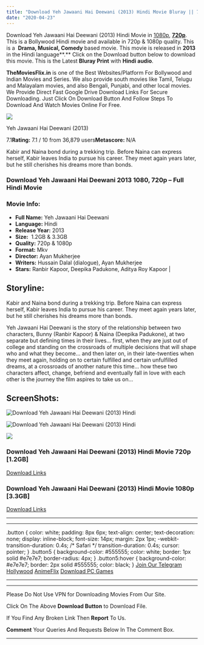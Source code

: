 ```yaml
---
title: "Download Yeh Jawaani Hai Deewani (2013) Hindi Movie Bluray || 720p [1.2GB] || 1080p [3.3GB]"
date: "2020-04-23"
---
```


Download Yeh Jawaani Hai Deewani (2013) Hindi Movie in [1080p](https://1moviesflix.com/1080p-movies/), [**720p**](https://1moviesflix.com/720p-movies/). This is a Bollywood Hindi movie and available in 720p & 1080p quality. This is a  **Drama, Musical, Comedy** based movie. This movie is released in **2013** in the Hindi language**.** Click on the Download button below to download this movie. This is the Latest **Bluray Print** with **Hindi audio**.

**TheMoviesFlix.in** is one of the Best Websites/Platform For Bollywood and Indian Movies and Series. We also provide south movies like Tamil, Telugu and Malayalam movies, and also Bengali, Punjabi, and other local movies. We Provide Direct Fast Google Drive Download Links For Secure Downloading. Just Click On Download Button And Follow Steps To Download And Watch Movies Online For Free.

[![](https://m.media-amazon.com/images/M/MV5BODA4MjM2ODk4OF5BMl5BanBnXkFtZTcwNDgzODk1OQ@@._V1_SX300.jpg)](https://www.imdb.com/title/tt2178470/ "Yeh Jawaani Hai Deewani")

Yeh Jawaani Hai Deewani (2013)

7.1**Rating:** 7.1 / 10 from 36,879 users**Metascore:** N/A

Kabir and Naina bond during a trekking trip. Before Naina can express herself, Kabir leaves India to pursue his career. They meet again years later, but he still cherishes his dreams more than bonds.

### Download Yeh Jawaani Hai Deewani 2013 1080, 720p – Full Hindi Movie

### Movie Info:

- **Full Name:** Yeh Jawaani Hai Deewani
- **Language:** Hindi
- **Release Year:** 2013
- **Size:**  1.2GB & 3.3GB
- **Quality:** 720p & 1080p
- **Format:** Mkv
- **Director:** Ayan Mukherjee
- **Writers:** Hussain Dalal (dialogue), Ayan Mukherjee
- **Stars:** Ranbir Kapoor, Deepika Padukone, Aditya Roy Kapoor |

## Storyline:

Kabir and Naina bond during a trekking trip. Before Naina can express herself, Kabir leaves India to pursue his career. They meet again years later, but he still cherishes his dreams more than bonds.

Yeh Jawaani Hai Deewani is the story of the relationship between two characters, Bunny (Ranbir Kapoor) & Naina (Deepika Padukone), at two separate but defining times in their lives… first, when they are just out of college and standing on the crossroads of multiple decisions that will shape who and what they become… and then later on, in their late-twenties when they meet again, holding on to certain fulfilled and certain unfulfilled dreams, at a crossroads of another nature this time… how these two characters affect, change, befriend and eventually fall in love with each other is the journey the film aspires to take us on…

## ScreenShots:

![Download Yeh Jawaani Hai Deewani (2013) Hindi](https://m.media-amazon.com/images/M/MV5BMTBmZmJhZDktNTdlNy00NzY5LTlmMDItMjFhYjQyZWI1MDdkXkEyXkFqcGdeQXVyNzQ3NTY5MjE@._V1_QL50_.jpg)

![Download Yeh Jawaani Hai Deewani (2013) Hindi](https://pbs.twimg.com/media/C4PfFNwWYAIMr-0.jpg:large)

![](https://i.ytimg.com/vi/2vhKrIhLEQ8/maxresdefault.jpg)

### Download Yeh Jawaani Hai Deewani (2013) Hindi Movie 720p \[1.2GB\]

[Download Links](https://1moviesflix.com?a270777880=bzJwanVMMUkwaFl1QW9iU010MFI3a2QyazhVUVJkVjVJWXA0Wko3SVYwZkwwYkNjRzlmVEppMXJNYVVwQUpKek11OGpEcWVxQzJMSm5JVGpSdjRPbmd0NGg2djN2Q1BLbm5pTFZ0bmRFK0k9)

### Download Yeh Jawaani Hai Deewani (2013) Hindi Movie 1080p \[3.3GB\] 

[Download Links](https://1moviesflix.com?a270777880=bzJwanVMMUkwaFl1QW9iU010MFI3a2QyazhVUVJkVjVJWXA0Wko3SVYwZkwwYkNjRzlmVEppMXJNYVVwQUpKekh6d0dYbDNFOTBiNE9HTUI4Z09XQXUxVlBrSExscHljUnNUSWVOSndhRVU9)

* * *

* * *

.button { color: white; padding: 8px 6px; text-align: center; text-decoration: none; display: inline-block; font-size: 14px; margin: 2px 1px; -webkit-transition-duration: 0.4s; /\* Safari \*/ transition-duration: 0.4s; cursor: pointer; } .button5 { background-color: #555555; color: white; border: 1px solid #e7e7e7; border-radius: 4px; } .button5:hover { background-color: #e7e7e7; border: 2px solid #555555; color: black; } [Join Our Telegram](http://gdrivepro.xyz/join.php) [Hollywood](https://moviesverse.com/) [AnimeFlix](https://animeflix.in/) [Download PC Games](https://gamesflix.net/)  

* * *

* * *

  

Please Do Not Use VPN for Downloading Movies From Our Site.

Click On The Above **Download Button** to Download File.

If You Find Any Broken Link Then **Report** To Us.

**Comment** Your Queries And Requests Below In The Comment Box.

* * *
